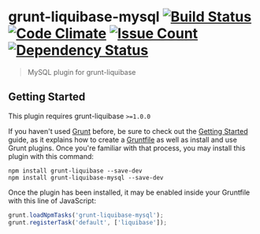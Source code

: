 # grunt-liquibase-mysql [![Build Status](https://travis-ci.org/flocsy/grunt-liquibase-mysql.svg?branch=master)](https://travis-ci.org/flocsy/grunt-liquibase-mysql) [![Code Climate](https://codeclimate.com/github/flocsy/grunt-liquibase-mysql/badges/gpa.svg)](https://codeclimate.com/github/flocsy/grunt-liquibase-mysql) [![Issue Count](https://codeclimate.com/github/flocsy/grunt-liquibase-mysql/badges/issue_count.svg)](https://codeclimate.com/github/flocsy/grunt-liquibase-mysql) [![Dependency Status](https://david-dm.org/flocsy/grunt-liquibase-mysql.png?branch=master)](https://david-dm.org/flocsy/grunt-liquibase-mysql)
> MySQL plugin for grunt-liquibase

## Getting Started
This plugin requires grunt-liquibase `>=1.0.0`

If you haven't used [Grunt](http://gruntjs.com/) before, be sure to check out the [Getting Started](http://gruntjs.com/getting-started) guide, as it explains how to create a [Gruntfile](http://gruntjs.com/sample-gruntfile) as well as install and use Grunt plugins. Once you're familiar with that process, you may install this plugin with this command:

```shell
npm install grunt-liquibase --save-dev
npm install grunt-liquibase-mysql --save-dev
```

Once the plugin has been installed, it may be enabled inside your Gruntfile with this line of JavaScript:

```js
grunt.loadNpmTasks('grunt-liquibase-mysql');
grunt.registerTask('default', ['liquibase']);
```
